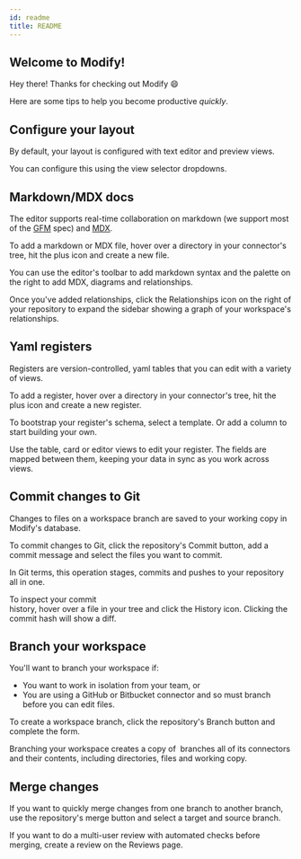 ```yaml
---
id: readme
title: README
---
```


## Welcome to Modify!

Hey there! Thanks for checking out Modify 😄

Here are some tips to help you become productive *quickly*.

<InfoMessage icon="lightbulb" header="Intro video" content="Check out our intro video for a 5-minute overview of the basics - https://youtu.be/yS6MamJOqPw"/>

## Configure your layout 

By default, your layout is configured with text editor and preview views. 

You can configure this using the view selector dropdowns.

## Markdown/MDX docs

The editor supports real-time collaboration on markdown (we support most of the [GFM](https://github.github.com/gfm/) spec) and [MDX](https://mdxjs.com/).

To add a markdown or MDX file, hover over a directory in your connector's tree, hit the plus icon and create a new file. 

You can use the editor's toolbar to add markdown syntax and the palette on the right to add MDX, diagrams and relationships. 

Once you've added relationships, click the Relationships icon on the right of your repository to expand the sidebar showing a graph of your workspace's relationships.

## Yaml registers

Registers are version-controlled, yaml tables that you can edit with a variety of views.

To add a register, hover over a directory in your connector's tree, hit the plus icon and create a new register.

To bootstrap your register's schema, select a template. Or add a column to start building your own.

Use the table, card or editor views to edit your register. The fields are mapped between them, keeping your data in sync as you work across views.

## Commit changes to Git

Changes to files on a workspace branch are saved to your working copy in Modify's database.

To commit changes to Git, click the repository's Commit button, add a commit message and select the files you want to commit. 

In Git terms, this operation stages, commits and pushes to your repository all in one. 

To inspect your commit history, hover over a file in your tree and click the History icon. Clicking the commit hash will show a diff.

## Branch your workspace 

You'll want to branch your workspace if: 

- You want to work in isolation from your team, or
- You are using a GitHub or Bitbucket connector and so must branch before you can edit files.

To create a workspace branch, click the repository's Branch button and complete the form.

Branching your workspace creates a copy of  branches all of its connectors and their contents, including directories, files and working copy.

## Merge changes 

If you want to quickly merge changes from one branch to another branch, use the repository's merge button and select a target and source branch.

If you want to do a multi-user review with automated checks before merging, create a review on the Reviews page.
